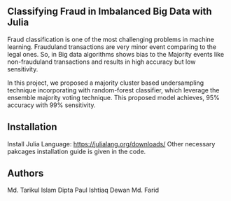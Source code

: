 
## Classifying Fraud in Imbalanced Big Data with Julia

Fraud classification is one of the most challenging problems in machine learning. Frauduland transactions are very minor event
comparing to the legal ones. So, in Big data algorithms shows bias to the Majority events like non-frauduland transactions and 
results in high accuracy but low sensitivity.

In this project, we proposed a majority cluster based undersampling technique incorporating with random-forest classifier, which
leverage the ensemble majority voting technique. This proposed model achieves, 95% accuracy with 99% sensitivity.  

## Installation
Install Julia Language: https://julialang.org/downloads/
Other necessary pakcages installation guide is given in the code. 

## Authors 

Md. Tarikul Islam
Dipta Paul 
Ishtiaq 
Dewan Md. Farid

